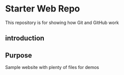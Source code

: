 # Starter Web Repo

This repository is for showing how Git and GitHub work
## introduction

## Purpose

Sample website with plenty of files for demos